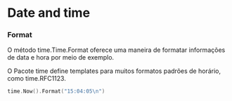 # Date and time


### Format
O método time.Time.Format oferece uma maneira de formatar informações de data e hora por meio de exemplo.

O Pacote time define templates para muitos formatos padrões de horário, como time.RFC1123.

```go
time.Now().Format("15:04:05\n")
```